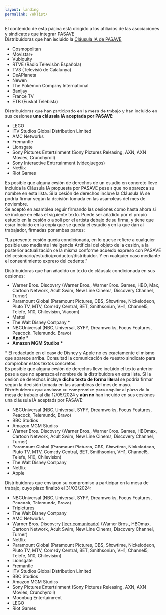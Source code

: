 ```yaml
---
layout: landing
permalink: /oklist/
---
```



<div class="bg-red-500 px-4 py-4 mb-8 text-white text-center font-bold rounded-lg">El contenido de esta página está dirigido a los afiliados de las asociaciones y sindicatos que integran PASAVE</div>

<div class="bg-green-200 p-4">

<div class="text-xl pb-4">Distribuidoras que han incluido la <a href="/clausula" class="font-medium text-blue-600 dark:text-blue-500 hover:underline">Cláusula IA de PASAVE</a></div>
<ul class="list-disc list-inside">
	<li class="font-bold">Cosmopolitan</li>
	<li class="font-bold">Movistar+</li>
	<li class="font-bold">Vubiquity</li>
	<li class="font-bold">RTVE (Radio Televisión Española)</li>
	<li class="font-bold">TV3 (Televisió de Catalunya)</li>
	<li class="font-bold">DeAPlaneta</li>
	<li class="font-bold">Newen</li>
	<li class="font-bold">The Pokémon Company International</li>
	<li class="font-bold">Banijay</li>
	<li class="font-bold">France TV</li>
	<li class="font-bold">ETB (Euskal Telebista)</li>
</ul>


<div class="text-xl pb-4 pt-8">Distribuidoras que han participado en la mesa de trabajo y han incluido en sus cesiones <b>una cláusula IA aceptada por PASAVE</b>:</div>
<ul class="list-disc list-inside">
	<li class="font-bold">LEGO</li>
	<li class="font-bold">ITV Studios Global Distribution Limited</li>
	<li class="font-bold">AMC Networks</li>
	<li class="font-bold">Fremantle</li>
	<li class="font-bold">Lionsgate</li>
	<li class="font-bold">Sony Pictures Entertainment (Sony Pictures Releasing, AXN, AXN Movies, Crunchyroll)</li>
	<li class="font-bold">Sony Interactive Entertainment (videojuegos)</li>
	<li class="font-bold">Netflix</li>
	<li class="font-bold">Riot Games</li>
</ul>

<div class="pt-8 italic">Es posible que alguna cesión de derechos de un estudio en concreto <span class="font-medium">lleve incluida la Cláusula IA propuesta por PASAVE</span> pese a que no aparezca su nombre en esta lista. Si la cesión de derechos incluye la Cláusula IA se podría firmar según la decisión tomada en las asambleas del mes de noviembre.</div>


</div>


<div class="border-dotted border-4 border-green-300 bg-green-100 p-4">

<div class="text-xl pb-4 pt-8">Se aceptó en asamblea seguir firmando las cesiones como hasta ahora si se incluye en ellas el siguiente texto. Puede ser añadido por el propio estudio en la cesión o a boli por el artista debajo de su firma, y tiene que estar incluido en la copia que se queda el estudio y en la que dan al trabajador, firmadas por ambas partes:</div>

<p class="px-20 text-small italic text-justify">"La presente cesión queda condicionada, en lo que se refiere a cualquier posible uso mediante Inteligencia Artificial del objeto de la cesión, a la posterior actualización de la misma conforme acuerdo expreso con PASAVE del cesionario/estudio/productor/distribuidor. Y en cualquier caso mediante el consentimiento expreso del cedente."
</p>

<div class="text-xl pb-4 pt-8">Distribuidoras que han añadido un texto de cláusula condicionada en sus cesiones:</div>
	<ul class="list-disc list-inside">
		<li><span class="font-bold">Warner Bros. Discovery</span> (Warner Bros., Warner Bros. Games, HBO, Max, Cartoon Network, Adult Swim, New Line Cinema, Discovery Channel, Turner)</li>
		<li><span class="font-bold">Paramount Global</span> (Paramount Pictures, CBS, Showtime, Nickelodeon, Pluto TV, MTV, Comedy Central, BET, Smithsonian, VH1, Channel5, Telefe, N10, Chilevision, Viacom)</li>
		<li><span class="font-bold">Mattel</span></li>
		<li><span class="font-bold">The Walt Disney Company *</span></li>
		<li><span class="font-bold">NBCUniversal</span> (NBC, Universal, SYFY, Dreamworks, Focus Features, Peacock, Telemundo, Bravo)</li>
		<li><b>Apple *</b></li>
		<li><b>Amazon MGM Studios *</b></li>
	</ul>
	<div class="pt-8 italic">* El redactado en el caso de Disney y Apple no es exactamente el mismo que aparece arriba. Consultad la comunicación de vuestro sindicato para comprobar estos textos concretos.</div>
	<div class="pt-8 italic">Es posible que alguna cesión de derechos lleve incluido el texto anterior pese a que no aparezca el nombre de la distribuidora en esta lista. Si la cesión de derechos incluye <b>dicho texto de forma literal</b> se podría firmar según la decisión tomada en las asambleas del mes de mayo.</div>



</div>
<div class="text-gray-300 text-xl pb-4 pt-8">Distribuidoras que enviaron su compromiso para ampliar el plazo de la mesa de trabajo al día 12/05/2024 y <b>aún no</b> han incluido en sus cesiones una cláusula IA aceptada por PASAVE:</div>
<ul class="text-gray-300 list-disc list-inside">
	<li><span class="font-bold">NBCUniversal</span> (NBC, Universal, SYFY, Dreamworks, Focus Features, Peacock, Telemundo, Bravo)</li>
	<li class="font-bold">BBC Studios</li>
	<li class="font-bold">Amazon MGM Studios</li>
	<li><span class="font-bold">Warner Bros. Discovery</span> (Warner Bros., Warner Bros. Games, HBOmax, Cartoon Network, Adult Swim, New Line Cinema, Discovery Channel, Turner)</li>
	<li><span class="font-bold">Paramount Global</span> (Paramount Pictures, CBS, Showtime, Nickelodeon, Pluto TV, MTV, Comedy Central, BET, Smithsonian, VH1, Channel5, Telefe, N10, Chilevision)</li>
 	<li class="font-bold">The Walt Disney Company</li>
 	<li class="font-bold">Netflix</li>
	<li class="font-bold">Apple</li>
</ul>


<div class="text-gray-300 text-xl pb-4 pt-8">Distribuidoras que enviaron su compromiso a participar en la mesa de trabajo, cuyo plazo finalizó el 31/03/2024:</div>
<ul class="text-gray-300 list-disc list-inside">
	<li><span class="font-bold">NBCUniversal</span> (NBC, Universal, SYFY, Dreamworks, Focus Features, Peacock, Telemundo, Bravo)</li>
	<li class="font-bold">Tripictures</li>
	<li class="font-bold">The Walt Disney Company</li>
	<li class="font-bold">AMC Networks</li>
	<li><span class="font-bold">Warner Bros. Discovery</span> <a href="/assets/files/comunicados/wb.pdf">[leer comunicado]</a> (Warner Bros., HBOmax, Cartoon Network, Adult Swim, New Line Cinema, Discovery Channel, Turner)</li>
	<li class="font-bold">Netflix</li>
	<li><span class="font-bold">Paramount Global</span> (Paramount Pictures, CBS, Showtime, Nickelodeon, Pluto TV, MTV, Comedy Central, BET, Smithsonian, VH1, Channel5, Telefe, N10, Chilevision)</li>
	<li class="font-bold">Lionsgate</li>
	<li class="font-bold">Fremantle</li>
	<li class="font-bold">ITV Studios Global Distribution Limited</li>
	<li class="font-bold">BBC Studios</li>
	<li class="font-bold">Amazon MGM Studios</li>
	<li class="font-bold">Sony Pictures Entertainment (Sony Pictures Releasing, AXN, AXN Movies, Crunchyroll)</li>
	<li class="font-bold">Moonbug Entertainment</li>
	<li class="font-bold">LEGO</li>
	<li class="font-bold">Riot Games</li>
</ul>



